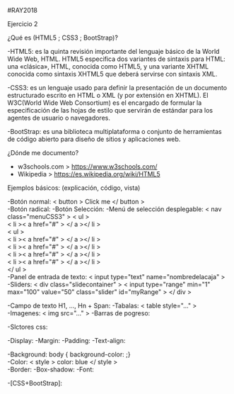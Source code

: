 #RAY2018


Ejercicio 2   
  
¿Qué es (HTML5 ; CSS3 ; BootStrap)?  
  
-HTML5: es la quinta revisión importante del lenguaje básico de la World Wide Web, HTML. HTML5 especifica dos variantes de sintaxis para HTML: una «clásica», HTML, conocida como HTML5, y una variante XHTML conocida como sintaxis XHTML5 que deberá servirse con sintaxis XML.  
  
  -CSS3: es un lenguaje usado para definir la presentación de un documento estructurado escrito en HTML o XML (y por extensión en XHTML). El W3C(World Wide Web Consortium) es el encargado de formular la especificación de las hojas de estilo que servirán de estándar para los agentes de usuario o navegadores.  
    
  -BootStrap: es una biblioteca multiplataforma o conjunto de herramientas de código abierto para diseño de sitios y aplicaciones web.  
  
    
¿Dónde me documento?  
  
 - w3schools.com > https://www.w3schools.com/  
 - Wikipedia  > https://es.wikipedia.org/wiki/HTML5  
   
     
Ejemplos básicos: (explicación, código, vista)  
  
  -Botón normal: < button > Click me </ button >  
  -Botón radical: 
  -Botón Selección: 
  -Menú de selección desplegable: < nav class="menuCSS3" > < ul >  
			< li >< a href="#" > </ a ></ li >  
				< ul >  
					< li >< a href="#" > </ a ></ li >  
					< li >< a href="#" > </ a ></ li >  
					< li >< a href="#" > </ a ></ li >  
					< li >< a href="#" > </ a ></ li >  
				</ ul >  
  -Panel de entrada de texto: < input type="text" name="nombredelacaja" >  
  -Sliders: < div class="slidecontainer" >
  < input type="range" min="1" max="100" value="50" class="slider" id="myRange" >
</ div >  
    
    
    
-Campo de texto H1, ..., Hn + Span:
-Tabalas: < table style="..." >  
-Imagenes: < img src="..." > 
-Barras de pogreso:
    
      
        
-Slctores css:
  
    
      
-Display:
-Margin:
-Padding:
-Text-align:
  
    
      
-Background: body { background-color: ;}  
-Color: < style > color: blue </ style >  
-Border:
-Box-shadow:
-Font:
  
    
      
-[CSS+BootStrap]:
